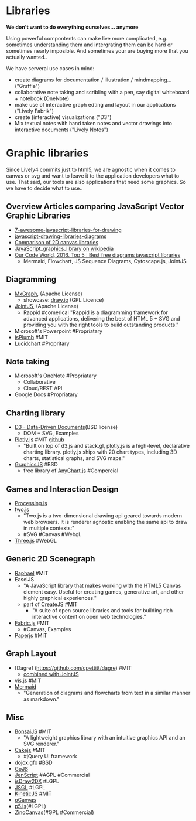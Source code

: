 # Libraries 

__We don't want to do everything ourselves... anymore__

Using powerful compontents can make live more complicated, e.g. sometimes understanding them and intergrating them can be hard or sometimes nearly imposible. And sometimes your are buying more that you actually wanted..

We have serveral use cases in mind:

- create diagrams for documentation / illustration / mindmapping... ("Graffle")
- collaborative note taking and scribling with a pen, say digital whiteboard + notebook (OneNote)
- make use of interactive graph edting and layout in our applications ("Lively Fabrik")
- create (interactive) visualizations ("D3")
- Mix textual notes with hand taken notes and vector drawings into interactive documents ("Lively Notes")

# Graphic libraries

Since Lively4 commits just to html5, we are agnostic when it comes to canvas or svg and want to leave it to the application developers what to use. That said, our tools are also applications that need some graphics. So we have to decide what to use..

## Overview Articles comparing JavaScript Vector Graphic Libraries

- [7-awesome-javascript-libraries-for-drawing](http://www.learningjquery.com/2015/05/7-awesome-javascript-libraries-for-drawing)
- [javascript-drawing-libraries-diagrams](http://modeling-languages.com/javascript-drawing-libraries-diagrams/)
- [Comparison of 2D canvas libraries](https://docs.google.com/spreadsheets/d/1JYEGMN2jJtmwyjB4DMw3uaYLVMkduf61suKpiOzo0hc/edit#gid=0)
- [JavaScript_graphics_library on wikipedia](https://en.wikipedia.org/wiki/JavaScript_graphics_library)
- [Our Code World, 2016. Top 5 : Best free diagrams javascript libraries](http://ourcodeworld.com/articles/read/159/top-5-best-free-diagrams-javascript-libraries)
  - Mermaid, Flowchart, JS Sequence Diagrams, Cytoscape.js, JointJS

## Diagramming

- [MxGraph](https://github.com/jgraph/mxgraph), (Apache License)
  - showcase: [draw.io](https://github.com/jgraph/draw.io)  (GPL Licence) 
- [JointJS](https://github.com/clientIO/joint), (Apache License) 
  - Rappid #comerical "Rappid is a diagramming framework for advanced applications, delivering the best of HTML 5 + SVG and providing you with the right tools to build outstanding products."
- Microsoft's Powerpoint #Propriatary
- [jsPlumb](http://jsplumbtoolkit.com) #MIT
- [Lucidchart](https://www.lucidchart.com) #Propritary 

## Note taking
- Microsoft's OneNote #Propriatary
  - Collaborative
  - Cloud/REST API
- Google Docs #Propriatary

## Charting library
- [D3 - Data-Driven Documents](http://d3js.org/)(BSD license) 
  - DOM + SVG, Examples 
- [Plotly.js](https://plot.ly/javascript/) #MIT [github](https://github.com/plotly/plotly.js)
  - "Built on top of d3.js and stack.gl, plotly.js is a high-level, declarative charting library. plotly.js ships with 20 chart types, including 3D charts, statistical graphs, and SVG maps."
- [GraphicsJS](http://www.graphicsjs.org) #BSD
  - free library of [AnyChart.js](http://www.anychart.com) #Compercial

## Games and Interaction Design

- [Processing.js](http://processingjs.org)
- [two.js](https://two.js.org/) 
  - "Two.js is a two-dimensional drawing api geared towards modern web browsers. It is renderer agnostic enabling the same api to draw in multiple contexts:"
  - #SVG #Canvas #Webgl.
- [Three.js](http://mrdoob.github.com/three.js) #WebGL

## Generic 2D Scenegraph
- [Raphael](http://dmitrybaranovskiy.github.io/raphael/) #MIT 
- EaselJS
  - "A JavaScript library that makes working with the HTML5 Canvas element easy. Useful for creating games, generative art, and other highly graphical experiences."
  - part of [CreateJS](http://createjs.com/) #MIT 
    - "A suite of open source libraries and tools for building rich interactive content on open web technologies." 
- [Fabric.js](http://fabricjs.com/) #MIT 
  - #Canvas, Examples
- [Paperjs](http://paperjs.org) #MIT 

## Graph Layout
- [Dagre] (https://github.com/cpettitt/dagre) #MIT
  - [combined with JointJS](http://www.daviddurman.com/automatic-graph-layout-with-jointjs-and-dagre.html)
- [vis.js](http://visjs.org/) #MIT
- [Mermaid](http://knsv.github.io/mermaid/)
  - "Generation of diagrams and flowcharts from text in a similar manner as markdown."

## Misc
- [BonsaiJS](http://bonsaijs.org/) #MIT 
  - "A lightweight graphics library with an intuitive graphics API and an SVG renderer." 
- [Cakejs](http://code.google.com/p/cakejs/) #MIT 
  - #jQuery UI framework 
- [dojox.gfx](http://dojotoolkit.org) #BSD
- [GoJS](http://gojs.net)
- [JenScript](http://jensoftapi.com/site/framework/jenscript) #AGPL #Commercial
- [jsDraw2DX](http://jsdraw2dx.jsfiction.com) #LGPL
- [JSGL](http://jsgl.org) #LGPL
- [KineticJS](http://kineticjs.com/) #MIT
- [oCanvas](http://ocanvas.org/)
- [p5.js](http://p5js.org/)(#LGPL)
- [ZinoCanvas](http://zinoui.com/demos/canvas)(#GPL #Commercial)




